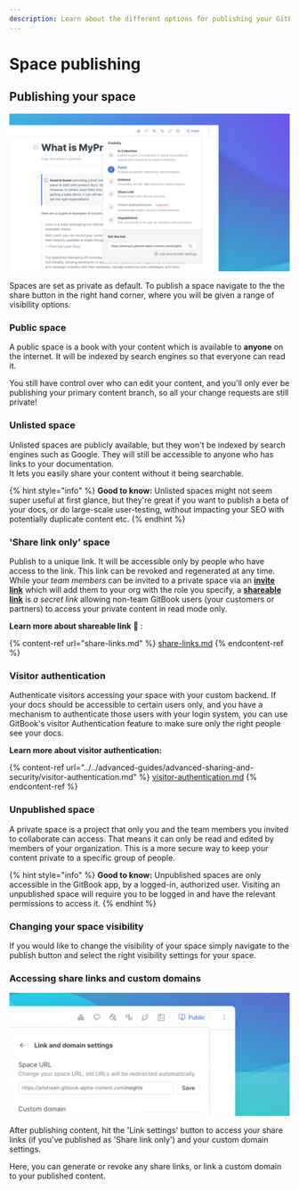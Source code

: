 ```yaml
---
description: Learn about the different options for publishing your GitBook space.
---
```


# Space publishing

## Publishing your space

![](../../.gitbook/assets/Publish.png)

Spaces are set as private as default. To publish a space navigate to the the share button in the right hand corner, where you will be given a range of visibility options.

### Public space

A public space is a book with your content which is available to **anyone** on the internet. It will be indexed by search engines so that everyone can read it.

You still have control over who can edit your content, and you'll only ever be publishing your primary content branch, so all your change requests are still private!

### Unlisted space

Unlisted spaces are publicly available, but they won't be indexed by search engines such as Google. They will still be accessible to anyone who has links to your documentation.\
It lets you easily share your content without it being searchable.

{% hint style="info" %}
**Good to know:** Unlisted spaces might not seem super useful at first glance, but they're great if you want to publish a beta of your docs, or do large-scale user-testing, without impacting your SEO with potentially duplicate content etc.
{% endhint %}

### 'Share link only' space

Publish to a unique link. It will be accessible only by people who have access to the link. This link can be revoked and regenerated at any time. While your _team members_ can be invited to a private space via an [**invite link**](../../tour/member-management/#invite-members-to-your-organization) which will add them to your org with the role you specify, a [**shareable link**](share-links.md) is _a secret link_ allowing non-team GitBook users (your customers or partners) to access your private content in read mode only.

**Learn more about shareable link** 🔗 :

{% content-ref url="share-links.md" %}
[share-links.md](share-links.md)
{% endcontent-ref %}

### Visitor authentication

Authenticate visitors accessing your space with your custom backend. If your docs should be accessible to certain users only, and you have a mechanism to authenticate those users with your login system, you can use GitBook's visitor Authentication feature to make sure only the right people see your docs.

**Learn more about visitor authentication:**

{% content-ref url="../../advanced-guides/advanced-sharing-and-security/visitor-authentication.md" %}
[visitor-authentication.md](../../advanced-guides/advanced-sharing-and-security/visitor-authentication.md)
{% endcontent-ref %}

### Unpublished space <a href="#what-is-a-private-space" id="what-is-a-private-space"></a>

A private space is a project that only you and the team members you invited to collaborate can access. That means it can only be read and edited by members of your organization. This is a more secure way to keep your content private to a specific group of people.

{% hint style="info" %}
**Good to know:** Unpublished spaces are only accessible in the GitBook app, by a logged-in, authorized user. Visiting an unpublished space will require you to be logged in and have the relevant permissions to access it.
{% endhint %}

### Changing your space visibility <a href="#setting-up-visibility" id="setting-up-visibility"></a>

If you would like to change the visibility of your space simply navigate to the publish button and select the right visibility settings for your space.

### Accessing share links and custom domains

![](<../../.gitbook/assets/Link Settings (1).png>)

After publishing content, hit the 'Link settings' button to access your share links (if you've published as 'Share link only') and your custom domain settings.

Here, you can generate or revoke any share links, or link a custom domain to your published content.
